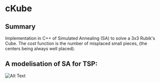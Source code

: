 # cKube

## Summary 

Implementation in C++ of Simulated Annealing (SA) to solve a 3x3 Rubik's Cube. The cost function is the number of misplaced small pieces, (the centers being always well placed).


## A modelisation of SA for TSP:


![Alt Text](https://upload.wikimedia.org/wikipedia/commons/1/1e/3D_TSP_solved_with_simulated_annealing_2.5_MB.gif)
